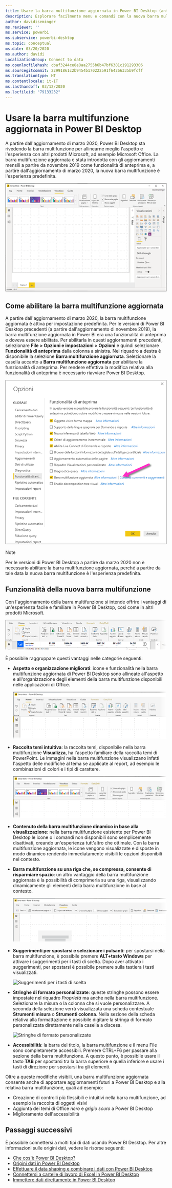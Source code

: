 ```yaml
---
title: Usare la barra multifunzione aggiornata in Power BI Desktop (anteprima)
description: Esplorare facilmente menu e comandi con la nuova barra multifunzione in Power BI Desktop
author: davidiseminger
ms.reviewer: ''
ms.service: powerbi
ms.subservice: powerbi-desktop
ms.topic: conceptual
ms.date: 03/20/2020
ms.author: davidi
LocalizationGroup: Connect to data
ms.openlocfilehash: cbaf3244ce8e8aa2755b6b47bf6381c191293306
ms.sourcegitcommit: 22991861c2b9454b170222591f64266335b9fcff
ms.translationtype: HT
ms.contentlocale: it-IT
ms.lasthandoff: 03/12/2020
ms.locfileid: "79133232"
---
```

# <a name="use-the-updated-ribbon-in-power-bi-desktop"></a>Usare la barra multifunzione aggiornata in Power BI Desktop

A partire dall'aggiornamento di marzo 2020, Power BI Desktop sta rivedendo la barra multifunzione per allinearne meglio l'aspetto e l'esperienza con altri prodotti Microsoft, ad esempio Microsoft Office. La barra multifunzione aggiornata è stata introdotta con gli aggiornamenti mensili a partire da novembre 2019 come funzionalità di anteprima e, a partire dall'aggiornamento di marzo 2020, la nuova barra multifunzione è l'esperienza predefinita.

![Nuova barra multifunzione in Power BI Desktop](media/desktop-ribbon/desktop-ribbon-02.png)

## <a name="how-to-enable-the-updated-ribbon"></a>Come abilitare la barra multifunzione aggiornata

A partire dall'aggiornamento di marzo 2020, la barra multifunzione aggiornata è attiva per impostazione predefinita. Per le versioni di Power BI Desktop precedenti (a partire dall'aggiornamento di novembre 2019), la barra multifunzione aggiornata in Power BI era una funzionalità di anteprima e doveva essere abilitata. Per abilitarla in questi aggiornamenti precedenti, selezionare **File > Opzioni e impostazioni > Opzioni** e quindi selezionare **Funzionalità di anteprima** dalla colonna a sinistra. Nel riquadro a destra è disponibile la selezione **Barra multifunzione aggiornata**. Selezionare la casella accanto a **Barra multifunzione aggiornata** per abilitare la funzionalità di anteprima. Per rendere effettiva la modifica relativa alla funzionalità di anteprima è necessario riavviare Power BI Desktop.

![Opzione della barra multifunzione aggiornata per Power BI Desktop](media/desktop-ribbon/desktop-ribbon-01.png)

> [!NOTE]
> Per le versioni di Power BI Desktop a partire da marzo 2020 non è necessario abilitare la barra multifunzione aggiornata, perché a partire da tale data la nuova barra multifunzione è l'esperienza predefinita.

## <a name="features-of-the-new-ribbon"></a>Funzionalità della nuova barra multifunzione

Con l'aggiornamento della barra multifunzione si intende offrire i vantaggi di un'esperienza facile e familiare in Power BI Desktop, così come in altri prodotti Microsoft. 

![Nuova barra multifunzione in Power BI Desktop](media/desktop-ribbon/desktop-ribbon-03.png)

È possibile raggruppare questi vantaggi nelle categorie seguenti:

* **Aspetto e organizzazione migliorati**: icone e funzionalità nella barra multifunzione aggiornata di Power BI Desktop sono allineate all'aspetto e all'organizzazione degli elementi della barra multifunzione disponibili nelle applicazioni di Office.

    ![Aspetto migliorato](media/desktop-ribbon/desktop-ribbon-04.png)

* **Raccolta temi intuitiva**: la raccolta temi, disponibile nella barra multifunzione **Visualizza**, ha l'aspetto familiare della raccolta temi di PowerPoint. Le immagini nella barra multifunzione visualizzano infatti l'aspetto delle modifiche al tema se applicate al report, ad esempio le combinazioni di colori e i tipi di carattere. 

    ![Temi migliori](media/desktop-ribbon/desktop-ribbon-05.png)

* **Contenuto della barra multifunzione dinamico in base alla visualizzazione**: nella barra multifunzione esistente per Power BI Desktop le icone o i comandi non disponibili sono semplicemente disattivati, creando un'esperienza tutt'altro che ottimale. Con la barra multifunzione aggiornata, le icone vengono visualizzate e disposte in modo dinamico rendendo immediatamente visibili le opzioni disponibili nel contesto.

* **Barra multifunzione su una riga che, se compressa, consente di risparmiare spazio**: un altro vantaggio della barra multifunzione aggiornata è la possibilità di comprimerla su una riga, visualizzando dinamicamente gli elementi della barra multifunzione in base al contesto. 

    ![Barra multifunzione compressa](media/desktop-ribbon/desktop-ribbon-06.png)

* **Suggerimenti per spostarsi e selezionare i pulsanti**: per spostarsi nella barra multifunzione, è possibile premere **ALT+tasto Windows** per attivare i suggerimenti per i tasti di scelta. Dopo aver attivato i suggerimenti, per spostarsi è possibile premere sulla tastiera i tasti visualizzati.

    ![Suggerimenti per i tasti di scelta](media/desktop-ribbon/desktop-ribbon-07.png)

* **Stringhe di formato personalizzate**: queste stringhe possono essere impostate nel riquadro *Proprietà* ma anche nella barra multifunzione. Selezionare la misura o la colonna che si vuole personalizzare. A seconda della selezione verrà visualizzata una scheda contestuale **Strumenti misura** o **Strumenti colonna**. Nella sezione della scheda relativa alla formattazione è possibile digitare la stringa di formato personalizzata direttamente nella casella a discesa.

    ![Stringhe di formato personalizzate](media/desktop-ribbon/desktop-ribbon-08.png)

* **Accessibilità**: la barra del titolo, la barra multifunzione e il menu File sono completamente accessibili. Premere CTRL+F6 per passare alla sezione della barra multifunzione. A questo punto, è possibile usare il tasto **TAB** per spostarsi tra la barra superiore e quella inferiore e usare i tasti di direzione per spostarsi tra gli elementi.


Oltre a queste modifiche visibili, una barra multifunzione aggiornata consente anche di apportare aggiornamenti futuri a Power BI Desktop e alla relativa barra multifunzione, quali ad esempio:

* Creazione di controlli più flessibili e intuitivi nella barra multifunzione, ad esempio la raccolta di oggetti visivi
* Aggiunta dei temi di Office *nero* e *grigio scuro* a Power BI Desktop
* Miglioramento dell'accessibilità


## <a name="next-steps"></a>Passaggi successivi
È possibile connettersi a molti tipi di dati usando Power BI Desktop. Per altre informazioni sulle origini dati, vedere le risorse seguenti:

* [Che cos'è Power BI Desktop?](desktop-what-is-desktop.md)
* [Origini dati in Power BI Desktop](desktop-data-sources.md)
* [Effettuare il data shaping e combinare i dati con Power BI Desktop](desktop-shape-and-combine-data.md)
* [Connettersi a cartelle di lavoro di Excel in Power BI Desktop](desktop-connect-excel.md)   
* [Immettere dati direttamente in Power BI Desktop](desktop-enter-data-directly-into-desktop.md)   

